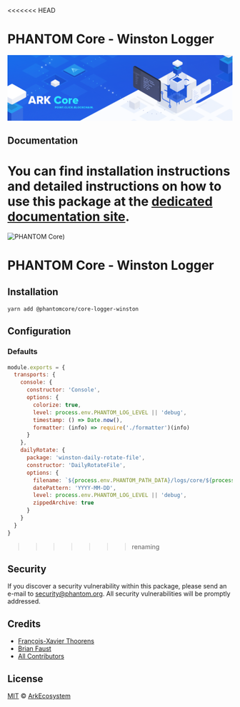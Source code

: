 <<<<<<< HEAD
# PHANTOM Core - Winston Logger

<p align="center">
    <img src="../../banner.png?sanitize=true" />
</p>

## Documentation

You can find installation instructions and detailed instructions on how to use this package at the [dedicated documentation site](https://docs.phantom.org/guidebook/core/plugins/core-logger-winston.html).
=======
![PHANTOM Core](https://i.imgur.com/dPHOKrL.jpg))

# PHANTOM Core - Winston Logger

## Installation

```bash
yarn add @phantomcore/core-logger-winston
```

## Configuration

### Defaults

```js
module.exports = {
  transports: {
    console: {
      constructor: 'Console',
      options: {
        colorize: true,
        level: process.env.PHANTOM_LOG_LEVEL || 'debug',
        timestamp: () => Date.now(),
        formatter: (info) => require('./formatter')(info)
      }
    },
    dailyRotate: {
      package: 'winston-daily-rotate-file',
      constructor: 'DailyRotateFile',
      options: {
        filename: `${process.env.PHANTOM_PATH_DATA}/logs/core/${process.env.PHANTOM_NETWORK_NAME}/%DATE%.log`,
        datePattern: 'YYYY-MM-DD',
        level: process.env.PHANTOM_LOG_LEVEL || 'debug',
        zippedArchive: true
      }
    }
  }
}
```
>>>>>>> renaming

## Security

If you discover a security vulnerability within this package, please send an e-mail to security@phantom.org. All security vulnerabilities will be promptly addressed.

## Credits

- [François-Xavier Thoorens](https://github.com/fix)
- [Brian Faust](https://github.com/faustbrian)
- [All Contributors](../../../../contributors)

## License

[MIT](LICENSE) © [ArkEcosystem](https://ark.io)
